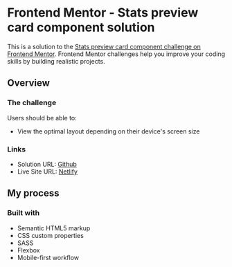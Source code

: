 # Frontend Mentor - Stats preview card component solution

This is a solution to the [Stats preview card component challenge on Frontend Mentor](https://www.frontendmentor.io/challenges/stats-preview-card-component-8JqbgoU62). Frontend Mentor challenges help you improve your coding skills by building realistic projects. 

## Overview

### The challenge

Users should be able to:

- View the optimal layout depending on their device's screen size

### Links

- Solution URL: [Github](https://github.com/martinsideas/frontend-stats-preview-card-component)
- Live Site URL: [Netlify](https://stoic-mcclintock-9da82a.netlify.app/)

## My process

### Built with

- Semantic HTML5 markup
- CSS custom properties
- SASS
- Flexbox
- Mobile-first workflow